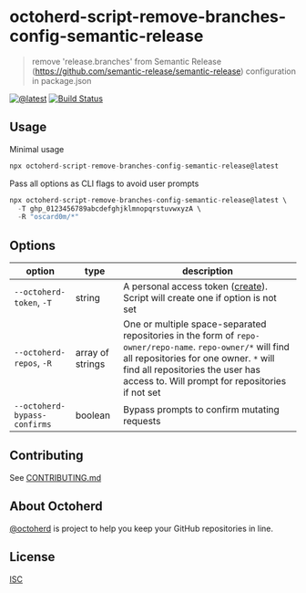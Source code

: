 # octoherd-script-remove-branches-config-semantic-release

> remove 'release.branches' from Semantic Release (https://github.com/semantic-release/semantic-release) configuration in package.json

[![@latest](https://img.shields.io/npm/v/octoherd-script-remove-branches-config-semantic-release.svg)](https://www.npmjs.com/package/octoherd-script-remove-branches-config-semantic-release)
[![Build Status](https://github.com/oscard0m/octoherd-script-remove-branches-config-semantic-release/workflows/Test/badge.svg)](https://github.com/oscard0m/octoherd-script-remove-branches-config-semantic-release/actions?query=workflow%3ATest+branch%3Amain)

## Usage

Minimal usage

```js
npx octoherd-script-remove-branches-config-semantic-release@latest
```

Pass all options as CLI flags to avoid user prompts

```js
npx octoherd-script-remove-branches-config-semantic-release@latest \
  -T ghp_0123456789abcdefghjklmnopqrstuvwxyzA \
  -R "oscard0m/*"
```

## Options

| option                       | type             | description                                                                                                                                                                                                                                 |
| ---------------------------- | ---------------- | ------------------------------------------------------------------------------------------------------------------------------------------------------------------------------------------------------------------------------------------- |
| `--octoherd-token`, `-T`     | string           | A personal access token ([create](https://github.com/settings/tokens/new?scopes=repo)). Script will create one if option is not set                                                                                                         |
| `--octoherd-repos`, `-R`     | array of strings | One or multiple space-separated repositories in the form of `repo-owner/repo-name`. `repo-owner/*` will find all repositories for one owner. `*` will find all repositories the user has access to. Will prompt for repositories if not set |
| `--octoherd-bypass-confirms` | boolean          | Bypass prompts to confirm mutating requests                                                                                                                                                                                                 |

## Contributing

See [CONTRIBUTING.md](CONTRIBUTING.md)

## About Octoherd

[@octoherd](https://github.com/octoherd/) is project to help you keep your GitHub repositories in line.

## License

[ISC](LICENSE.md)
